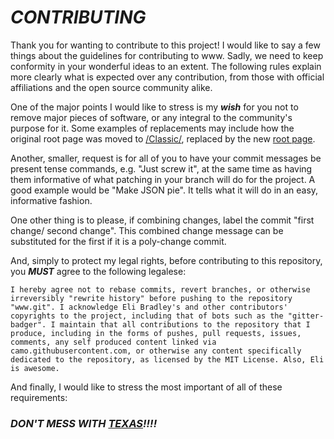 # _**CONTRIBUTING**_
Thank you for wanting to contribute to this project! I would like to say a few things about the guidelines for contributing to www. Sadly, we need to keep conformity in your wonderful ideas to an extent. The following rules explain more clearly what is expected over any contribution, from those with official affiliations and the open source community alike.

One of the major points I would like to stress is my _**wish**_ for you not to remove major pieces of software, or any integral to the community's purpose for it. Some examples of replacements may include how the original root page was moved to [/Classic/](http://github.ethertyper.com/Classic/), replaced by the new [root page](http://github.ethertyper.com/).

Another, smaller, request is for all of you to have your commit messages be present tense commands, e.g. "Just screw it", at the same time as having them informative of what patching in your branch will do for the project. A good example would be "Make JSON pie". It tells what it will do in an easy, informative fashion.

One other thing is to please, if combining changes, label the commit "first change/ second change". This combined change message can be substituted for the first if it is a poly-change commit.

And, simply to protect my legal rights, before contributing to this repository, you _**MUST**_ agree to the following legalese:

```
I hereby agree not to rebase commits, revert branches, or otherwise irreversibly "rewrite history" before pushing to the repository "www.git". I acknowledge Eli Bradley's and other contributors' copyrights to the project, including that of bots such as the "gitter-badger". I maintain that all contributions to the repository that I produce, including in the forms of pushes, pull requests, issues, comments, any self produced content linked via camo.githubusercontent.com, or otherwise any content specifically dedicated to the repository, as licensed by the MIT License. Also, Eli is awesome.
```

And finally, I would like to stress the most important of all of these requirements:

### _**DON'T MESS WITH [TEXAS](TEXAS.geojson)!!!!**_

<div>
<script src="https://embed.github.com/view/geojson/ethertyper/www/gh-pages/TEXAS.geojson" />
</div>
